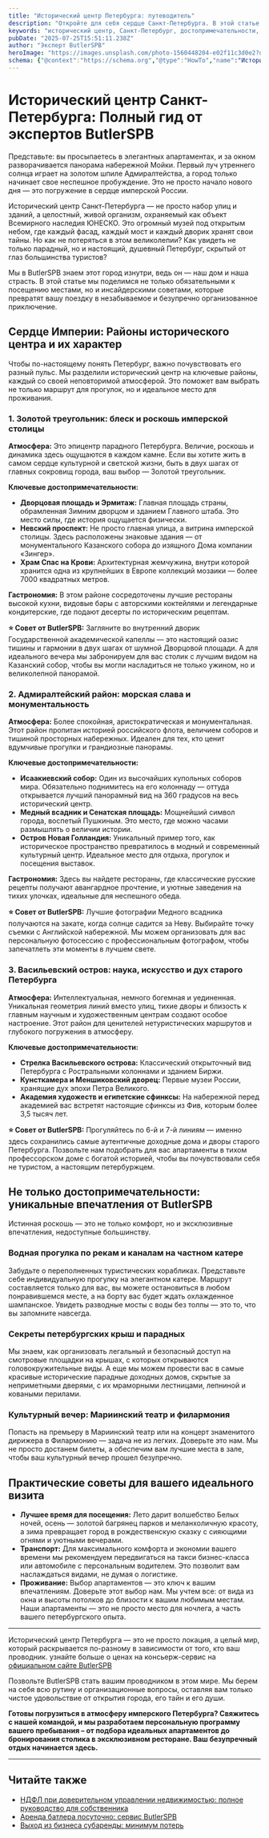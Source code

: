 ```yaml
---
title: "Исторический центр Петербурга: путеводитель"
description: "Откройте для себя сердце Санкт-Петербурга. В этой статье мы расскажем о главных достопримечательностях, архитектурных шедеврах и уникальной атмосфере города."
keywords: "исторический центр, Санкт-Петербург, достопримечательности, архитектура, прогулки по городу, ButlerSPB, туризм"
pubDate: "2025-07-25T15:51:11.238Z"
author: "Эксперт ButlerSPB"
heroImage: "https://images.unsplash.com/photo-1560448204-e02f11c3d0e2?q=80&w=2070&auto=format&fit=crop"
schema: {"@context":"https://schema.org","@type":"HowTo","name":"Исторический центр Петербурга: путеводитель","description":"Откройте для себя сердце Санкт-Петербурга. В этой статье мы расскажем о главных достопримечательностях, архитектурных шедеврах и уникальной атмосфере города.","image":{"@type":"ImageObject","url":"https://images.unsplash.com/photo-1560448204-e02f11c3d0e2?q=80&w=2070&auto=format&fit=crop"},"aggregateRating":{"@type":"AggregateRating","ratingValue":"4.9","reviewCount":587,"bestRating":"5","worstRating":"1"},"publisher":{"@type":"Organization","name":"Блог ButlerSPB","logo":{"@type":"ImageObject","url":"https://butlerspb-blog.netlify.app/favicon.ico"}},"mainEntityOfPage":{"@type":"WebPage","@id":"https://butlerspb-blog.netlify.app/blog/istoricheskiy-centr/"}}
---
```

# Исторический центр Санкт-Петербурга: Полный гид от экспертов ButlerSPB

Представьте: вы просыпаетесь в элегантных апартаментах, и за окном разворачивается панорама набережной Мойки. Первый луч утреннего солнца играет на золотом шпиле Адмиралтейства, а город только начинает свое неспешное пробуждение. Это не просто начало нового дня — это погружение в сердце имперской России.

Исторический центр Санкт-Петербурга — не просто набор улиц и зданий, а целостный, живой организм, охраняемый как объект Всемирного наследия ЮНЕСКО. Это огромный музей под открытым небом, где каждый фасад, каждый мост и каждый дворик хранят свои тайны. Но как не потеряться в этом великолепии? Как увидеть не только парадный, но и настоящий, душевный Петербург, скрытый от глаз большинства туристов?

Мы в ButlerSPB знаем этот город изнутри, ведь он — наш дом и наша страсть. В этой статье мы поделимся не только обязательными к посещению местами, но и инсайдерскими советами, которые превратят вашу поездку в незабываемое и безупречно организованное приключение.

## Сердце Империи: Районы исторического центра и их характер

Чтобы по-настоящему понять Петербург, важно почувствовать его разный пульс. Мы разделили исторический центр на ключевые районы, каждый со своей неповторимой атмосферой. Это поможет вам выбрать не только маршрут для прогулок, но и идеальное место для проживания.

### 1. Золотой треугольник: блеск и роскошь имперской столицы

**Атмосфера:** Это эпицентр парадного Петербурга. Величие, роскошь и динамика здесь ощущаются в каждом камне. Если вы хотите жить в самом сердце культурной и светской жизни, быть в двух шагах от главных сокровищ города, ваш выбор — Золотой треугольник.

**Ключевые достопримечательности:**
*   **Дворцовая площадь и Эрмитаж:** Главная площадь страны, обрамленная Зимним дворцом и зданием Главного штаба. Это место силы, где история ощущается физически.
*   **Невский проспект:** Не просто главная улица, а витрина имперской столицы. Здесь расположены знаковые здания — от монументального Казанского собора до изящного Дома компании «Зингер».
*   **Храм Спас на Крови:** Архитектурная жемчужина, внутри которой хранится одна из крупнейших в Европе коллекций мозаики — более 7000 квадратных метров.

**Гастрономия:** В этом районе сосредоточены лучшие рестораны высокой кухни, видовые бары с авторскими коктейлями и легендарные кондитерские, где подают десерты по историческим рецептам.

**⭐ Совет от ButlerSPB:** Загляните во внутренний дворик Государственной академической капеллы — это настоящий оазис тишины и гармонии в двух шагах от шумной Дворцовой площади. А для идеального вечера мы забронируем для вас столик с лучшим видом на Казанский собор, чтобы вы могли насладиться не только ужином, но и великолепной панорамой.

### 2. Адмиралтейский район: морская слава и монументальность

**Атмосфера:** Более спокойная, аристократическая и монументальная. Этот район пропитан историей российского флота, величием соборов и тишиной просторных набережных. Идеален для тех, кто ценит вдумчивые прогулки и грандиозные панорамы.

**Ключевые достопримечательности:**
*   **Исаакиевский собор:** Один из высочайших купольных соборов мира. Обязательно поднимитесь на его колоннаду — оттуда открывается лучший панорамный вид на 360 градусов на весь исторический центр.
*   **Медный всадник и Сенатская площадь:** Мощнейший символ города, воспетый Пушкиным. Это место, где можно часами размышлять о величии истории.
*   **Остров Новая Голландия:** Уникальный пример того, как историческое пространство превратилось в модный и современный культурный центр. Идеальное место для отдыха, прогулок и посещения выставок.

**Гастрономия:** Здесь вы найдете рестораны, где классические русские рецепты получают авангардное прочтение, и уютные заведения на тихих улочках, идеальные для неспешного обеда.

**⭐ Совет от ButlerSPB:** Лучшие фотографии Медного всадника получаются на закате, когда солнце садится за Неву. Выбирайте точку съемки с Английской набережной. Мы можем организовать для вас персональную фотосессию с профессиональным фотографом, чтобы запечатлеть эти моменты в лучшем свете.

### 3. Васильевский остров: наука, искусство и дух старого Петербурга

**Атмосфера:** Интеллектуальная, немного богемная и уединенная. Уникальная геометрия линий вместо улиц, тихие дворы и близость к главным научным и художественным центрам создают особое настроение. Этот район для ценителей нетуристических маршрутов и глубокого погружения в атмосферу.

**Ключевые достопримечательности:**
*   **Стрелка Васильевского острова:** Классический открыточный вид Петербурга с Ростральными колоннами и зданием Биржи.
*   **Кунсткамера и Меншиковский дворец:** Первые музеи России, хранящие дух эпохи Петра Великого.
*   **Академия художеств и египетские сфинксы:** На набережной перед академией вас встретят настоящие сфинксы из Фив, которым более 3,5 тысяч лет.

**⭐ Совет от ButlerSPB:** Прогуляйтесь по 6-й и 7-й линиям — именно здесь сохранились самые аутентичные доходные дома и дворы старого Петербурга. Позвольте нам подобрать для вас апартаменты в тихом профессорском доме с богатой историей, чтобы вы почувствовали себя не туристом, а настоящим петербуржцем.

## Не только достопримечательности: уникальные впечатления от ButlerSPB

Истинная роскошь — это не только комфорт, но и эксклюзивные впечатления, недоступные большинству.

### Водная прогулка по рекам и каналам на частном катере

Забудьте о переполненных туристических корабликах. Представьте себе индивидуальную прогулку на элегантном катере. Маршрут составляется только для вас, вы можете остановиться в любом понравившемся месте, а на борту вас будет ждать охлажденное шампанское. Увидеть разводные мосты с воды без толпы — это то, что вы запомните навсегда.

### Секреты петербургских крыш и парадных

Мы знаем, как организовать легальный и безопасный доступ на смотровые площадки на крышах, с которых открываются головокружительные виды. А еще мы можем провести вас в самые красивые исторические парадные доходных домов, скрытые за неприметными дверями, с их мраморными лестницами, лепниной и коваными перилами.

### Культурный вечер: Мариинский театр и филармония

Попасть на премьеру в Мариинский театр или на концерт знаменитого дирижера в Филармонию — задача не из легких. Доверьте это нам. Мы не просто достанем билеты, а обеспечим вам лучшие места в зале, чтобы ваш культурный вечер прошел безупречно.

## Практические советы для вашего идеального визита

*   **Лучшее время для посещения:** Лето дарит волшебство Белых ночей, осень — золотой багрянец парков и меланхоличную красоту, а зима превращает город в рождественскую сказку с сияющими огнями и уютными вечерами.
*   **Транспорт:** Для максимального комфорта и экономии вашего времени мы рекомендуем передвигаться на такси бизнес-класса или автомобиле с персональным водителем. Это позволит вам наслаждаться видами, не думая о логистике.
*   **Проживание:** Выбор апартаментов — это ключ к вашим впечатлениям. Доверьте этот выбор нам. Мы учтем все: от вида из окна и высоты потолков до близости к вашим любимым местам. Наши апартаменты — это не просто место для ночлега, а часть вашего петербургского опыта.

---

Исторический центр Петербурга — это не просто локация, а целый мир, который раскрывается по-разному в зависимости от того, кто ваш проводник. узнайте больше о ценах на консьерж-сервис на <a href="https://butlerspb.ru/ceny-na-konserzh-servis" target="_blank" rel="nofollow">официальном сайте ButlerSPB</a>

Позвольте ButlerSPB стать вашим проводником в этом мире. Мы берем на себя всю рутину и организационные вопросы, оставляя вам только чистое удовольствие от открытия города, его тайн и его души.

**Готовы погрузиться в атмосферу имперского Петербурга? Свяжитесь с нашей командой, и мы разработаем персональную программу вашего пребывания – от подбора идеальных апартаментов до бронирования столика в эксклюзивном ресторане. Ваш безупречный отдых начинается здесь.**

---

## Читайте также

*   [НДФЛ при доверительном управлении недвижимостью: полное руководство для собственника](/blog/ndfl-pri-doveritelnom-upravlenii-nedvizhimostyu/)
*   [Аренда батлера посуточно: сервис ButlerSPB](/blog/batler-posutochnaya-arenda/)
*   [Выход из бизнеса субаренды: минимум потерь](/blog/kak-vyyti-iz-biznesa-po-subarende-s-minimalnymi-poteryami/)

